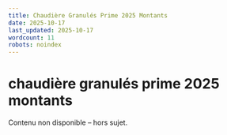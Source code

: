 ```yaml
---
title: Chaudière Granulés Prime 2025 Montants
date: 2025-10-17
last_updated: 2025-10-17
wordcount: 11
robots: noindex
---
```


# chaudière granulés prime 2025 montants

Contenu non disponible – hors sujet.